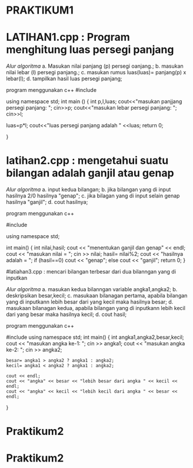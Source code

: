 # PRAKTIKUM1

# LATIHAN1.cpp : Program menghitung luas persegi panjang

*Alur algoritma*
a. Masukan nilai panjang (p) persegi oanjang.;
b. masukan nilai lebar (l) persegi panjang.;
c. masukan rumus luas(luas)= panjang(p) x lebar(l);
d. tampilkan hasil luas persegi panjang;

program menggunakan c++
#include <iostream>

using namespace std;
int main ()
{
    int p,l,luas;
cout<<"masukan panjjang persegi panjang: ";
cin>>p;
cout<<"masukan lebar persegi panjang: ";
cin>>l;

luas=p*l;
cout<<"luas persegi panjang adalah " <<luas;
return 0;

}

# latihan2.cpp : mengetahui suatu bilangan adalah ganjil atau genap

*Alur algoritma*
a. input kedua bilangan;
b. jika bilangan yang di input hasilnya 2/0 hasilnya "genap";
c. jika bilagan yang di input selain genap hasilnya "ganjil";
d. cout hasilnya;

program menggunakan c++

#include <iostream>

using namespace std;

int main()
{
    int nilai,hasil;
    cout << "menentukan ganjil dan genap" << endl;
    cout << "masukan nilai = ";
    cin >> nilai;
    hasil= nilai%2;
    cout << "hasilnya adalah = ";
    if (hasil==0)
        cout << "genap";
    else
        cout << "ganjil";
        return 0;
}


#latiahan3.cpp : mencari bilangan terbesar dari dua bilanngan yang di inputkan

*Alur algoritma*
a. masukan kedua bilanngan variable angka1,angka2; 
b. deskripsikan besar,kecil;
c. masukaan bilanagan pertama, apabila bilangan yang di inputkann lebih besar dari yang kecil maka hasilnya besar;
d. masukaan bilanagan kedua, apabila bilangan yang di inputkann lebih kecil dari yang besar maka hasilnya kecil;
d. cout hasil;

program menggunakan c++

#include <iostream>
using namespace std;
int main()
{
    int angka1,angka2,besar,kecil;
    cout << "masukan angka ke-1: ";
    cin >> angka1;
    cout << "masukan angka ke-2: ";
    cin >> angka2;

    besar= angka1 > angka2 ? angka1 : angka2;
    kecil= angka1 < angka2 ? angka1 : angka2;

    cout << endl;
    cout << "angka" << besar << "lebih besar dari angka " << kecil << endl;
    cout << "angka" << kecil << "lebih kecil dari angka " << besar << endl;
}
# Praktikum2
# Praktikum2

